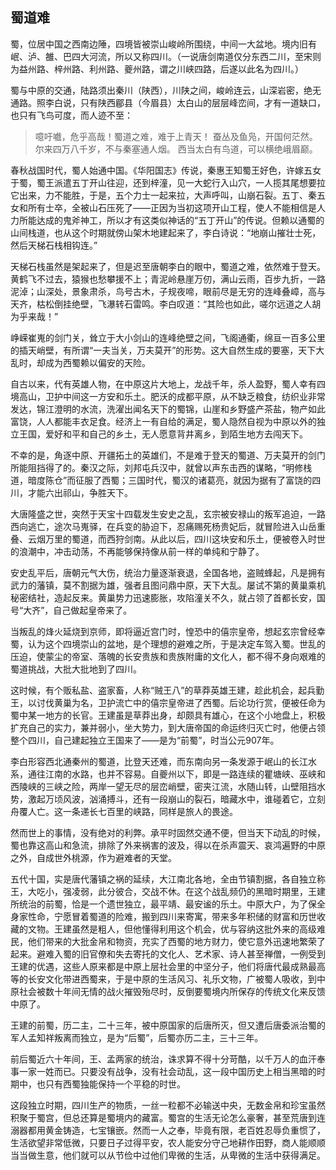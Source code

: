 ## __蜀道难__

蜀，位居中国之西南边陲，四境皆被崇山峻岭所围绕，中间一大盆地。境内旧有岷、泸、雒、巴四大河流，所以又称四川。（一说唐剑南道仅分东西二川，至宋则为益州路、梓州路、利州路、夔州路，谓之川峡四路，后遂以此名为四川。）

蜀与中原的交通，陆路须出秦川（陕西），川陕之间，峻岭连云，山深岩密，绝无通路。照李白说，只有陕西郿县（今眉县）太白山的层层峰峦间，才有一道缺口，也只有飞鸟可度，而人迹不至：
>噫吁嚱，危乎高哉！蜀道之难，难于上青天！ 蚕丛及鱼凫，开国何茫然。尔来四万八千岁，不与秦塞通人烟。 西当太白有鸟道，可以横绝峨眉巅。

春秋战国时代，蜀人始通中国。《华阳国志》传说，秦惠王知蜀王好色，许嫁五女于蜀，蜀王派遣五丁开山往迎，还到梓潼，见一大蛇行入山穴，一人揽其尾想要拉它出来，力不能胜，于是，五个力士一起来拉，大声呼叫，山崩石裂。五丁、秦五女和所有士卒，全被山石压死了——正因为当初这项开山工程，使人不能相信是人力所能达成的鬼斧神工，所以才有这类似神话的“五丁开山”的传说。但赖以通蜀的山间栈道，也从这个时期就傍山架木地建起来了，李白诗说：“地崩山摧壮士死，然后天梯石栈相钩连。”

天梯石栈虽然是架起来了，但是迟至唐朝李白的眼中，蜀道之难，依然难于登天。黄鹤飞不过去，猿猴也愁攀援不上；青泥岭悬崖万仞，满山云雨，百步九折，一路泥淖；山深处，景象肃杀，鸟号古木，子规夜啼，眼前尽是无穷的连峰叠嶂，高与天齐，枯松倒挂绝壁，飞瀑转石雷鸣。李白叹道：“其险也如此，嗟尔远道之人胡为乎来哉！”

峥嵘崔嵬的剑门关，耸立于大小剑山的连峰绝壁之间，飞阁通衢，绵亘一百多公里的插天峭壁，有所谓“一夫当关，万夫莫开”的形势。这大自然生成的要塞，天下大乱时，却成为西蜀赖以偏安的天险。

自古以来，代有英雄人物，在中原这片大地上，龙战千年，杀人盈野，蜀人幸有四境高山，卫护中间这一方安和乐土。肥沃的成都平原，从不缺乏粮食，纺织业非常发达，锦江澄明的水流，洗濯出闻名天下的蜀锦，山崖和乡野盛产茶盐，物产如此富饶，人人都能丰衣足食。经济上一有自给的满足，蜀人隐然自视为中原以外的独立王国，爱好和平和自己的乡土，无人愿意背井离乡，到陌生地方去闯天下。

不幸的是，角逐中原、开疆拓土的英雄们，不是难于登天的蜀道、万夫莫开的剑门所能阻挡得了的。秦汉之际，刘邦屯兵汉中，就曾以声东击西的谋略，“明修栈道，暗度陈仓”而征服了西蜀；三国时代，蜀汉的诸葛亮，就因为据有了富饶的四川，才能六出祁山，争胜天下。

大唐隆盛之世，突然于天宝十四载发生安史之乱，玄宗被安禄山的叛军追迫，一路西向逃亡，途次马嵬驿，在兵变的胁迫下，忍痛赐死杨贵妃后，就冒险进入山岳重叠、云烟万里的蜀道，而西狩剑南。从此以后，四川这块安和乐土，便被卷入时世的浪潮中，冲击动荡，不再能够保持像从前一样的单纯和宁静了。

安史乱平后，唐朝元气大伤，统治力量逐渐衰退，全国各地，盗贼蜂起，凡是拥有武力的藩镇，莫不割据为雄，强者且图问鼎中原，天下大乱。屡试不第的黄巢乘机秘密结社，造起反来。黄巢势力迅速膨胀，攻陷潼关不久，就占领了首都长安，国号“大齐”，自己做起皇帝来了。

当叛乱的烽火延烧到京师，即将逼近宫门时，惶恐中的僖宗皇帝，想起玄宗曾经幸蜀，认为这个四境崇山的盆地，是个理想的避难之所，于是决定车驾入蜀。世乱的压迫，使蒙尘的帝室、落魄的长安贵族和贵族附庸的文化人，都不得不身向艰难的蜀道挑战，大批大批地到了四川。

这时候，有个贩私盐、盗家畜，人称“贼王八”的草莽英雄王建，趁此机会，起兵勤王，以讨伐黄巢为名，卫护流亡中的僖宗皇帝进了西蜀。后论功行赏，便被任命为蜀中某一地方的长官。王建虽是草莽出身，却颇具有雄心，在这个小地盘上，积极扩充自己的实力，兼并弱小，坐大势力，到大唐帝国的命运终归灭亡时，他便占领整个四川，自己建起独立王国来了——是为“前蜀”，时当公元907年。

李白形容西北通秦州的蜀道，比登天还难，而东南向另一条发源于岷山的长江水系，通往江南的水路，也并不容易。自夔州以下，即是一路连续的瞿塘峡、巫峡和西陵峡的三峡之险，两岸一望无尽的层峦峭壁，密夹江流，水随山转，山壁阻挡水势，激起万顷风波，汹涌搏斗，还有一段崩山的裂石，暗藏水中，谁碰着它，立刻舟覆人亡。这一条递长七百里的峡路，同样是旅人的畏途。

然而世上的事情，没有绝对的利弊。承平时固然交通不便，但当天下动乱的时候，蜀也靠这高山和急流，排除了外来祸害的波及，得以在杀声震天、哀鸿遍野的中原之外，自成世外桃源，作为避难者的天堂。

五代十国，实是唐代藩镇之祸的延续，大江南北各地，全由节镇割据，各自独立称王，大吃小，强凌弱，此分彼合，交战不休。在这个战乱频仍的黑暗时期里，王建所统治的前蜀，恰是一个遗世独立，最平靖、最安谧的乐土。中原大户，为了保全身家性命，宁愿冒着蜀道的险难，搬到四川来寄寓，带来多年积储的财富和历世收藏的文物。王建虽然是粗人，但他懂得利用这个机会，优与容纳这批外来的高级难民，他们带来的大批金帛和物资，充实了西蜀的地方财力，使它意外迅速地繁荣了起来。避难入蜀的旧官僚和失去寄托的文化人、艺术家、诗人甚至禅僧，一例受到王建的优遇，这些人原来都是中原上层社会里的中坚分子，他们将唐代最成熟最高等的长安文化带进西蜀来，于是中原的生活风习、礼乐文物，广被蜀人吸收，到中原社会被数十年间无情的战火摧毁殆尽时，反倒要蜀境内所保存的传统文化来反馈中原了。

王建的前蜀，历二主，二十三年，被中原国家的后唐所灭，但又遭后唐委派治蜀的军人孟知祥叛离而独立，是为“后蜀”，后蜀亦历二主，三十三年。

前后蜀近六十年间，王、孟两家的统治，诛求算不得十分苛酷，以千万人的血汗奉事一家一姓而已。只要没有战争，没有社会动乱，这一段中国历史上相当黑暗的时期中，也只有西蜀独能保持一个平稳的时世。

这段独立时期，四川生产的物质，一丝一粒都不必输送中央，无数金帛和珍宝虽然积聚于蜀宫，但总还算是蜀境内的藏富。蜀宫的生活无论怎么豪奢，甚至荒唐到连溺器都用黄金铸造，七宝镶嵌。然而一人之奉，毕竟有限，老百姓忍辱负重惯了，生活欲望非常低微，只要日子过得平安，农人能安分守己地耕作田野，商人能顺顺当当做生意，他们就可以从节俭中过他们卑微的生活，从卑微的生活中获得满足。
